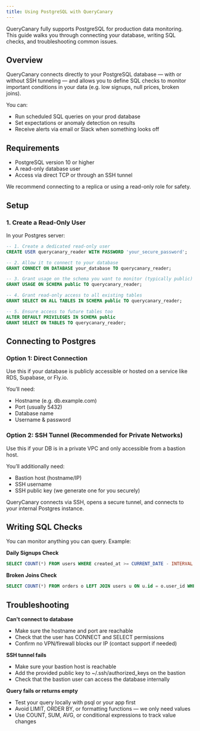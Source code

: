 ```yaml
---
title: Using PostgreSQL with QueryCanary
---
```

QueryCanary fully supports PostgreSQL for production data monitoring. This guide walks you through connecting your database, writing SQL checks, and troubleshooting common issues.

## Overview

QueryCanary connects directly to your PostgreSQL database — with or without SSH tunneling — and allows you to define SQL checks to monitor important conditions in your data (e.g. low signups, null prices, broken joins). 

You can:

- Run scheduled SQL queries on your prod database
- Set expectations or anomaly detection on results
- Receive alerts via email or Slack when something looks off

## Requirements

- PostgreSQL version 10 or higher
- A read-only database user
- Access via direct TCP or through an SSH tunnel

We recommend connecting to a replica or using a read-only role for safety.

## Setup

### 1. Create a Read-Only User

In your Postgres server:

```sql
-- 1. Create a dedicated read-only user
CREATE USER querycanary_reader WITH PASSWORD 'your_secure_password';

-- 2. Allow it to connect to your database
GRANT CONNECT ON DATABASE your_database TO querycanary_reader;

-- 3. Grant usage on the schema you want to monitor (typically public)
GRANT USAGE ON SCHEMA public TO querycanary_reader;

-- 4. Grant read-only access to all existing tables
GRANT SELECT ON ALL TABLES IN SCHEMA public TO querycanary_reader;

-- 5. Ensure access to future tables too
ALTER DEFAULT PRIVILEGES IN SCHEMA public
GRANT SELECT ON TABLES TO querycanary_reader;
```

## Connecting to Postgres

### Option 1: Direct Connection

Use this if your database is publicly accessible or hosted on a service like RDS, Supabase, or Fly.io.

You’ll need:

- Hostname (e.g. db.example.com)
- Port (usually 5432)
- Database name
- Username & password

### Option 2: SSH Tunnel (Recommended for Private Networks)

Use this if your DB is in a private VPC and only accessible from a bastion host.

You’ll additionally need:

- Bastion host (hostname/IP)
- SSH username
- SSH public key (we generate one for you securely)

QueryCanary connects via SSH, opens a secure tunnel, and connects to your internal Postgres instance.

## Writing SQL Checks

You can monitor anything you can query. Example:

**Daily Signups Check**

```sql
SELECT COUNT(*) FROM users WHERE created_at >= CURRENT_DATE - INTERVAL '1 day';
```

**Broken Joins Check**

```sql
SELECT COUNT(*) FROM orders o LEFT JOIN users u ON u.id = o.user_id WHERE u.id IS NULL;
```

## Troubleshooting

**Can't connect to database**

- Make sure the hostname and port are reachable
- Check that the user has CONNECT and SELECT permissions
- Confirm no VPN/firewall blocks our IP (contact support if needed)

**SSH tunnel fails**

- Make sure your bastion host is reachable
- Add the provided public key to ~/.ssh/authorized_keys on the bastion
- Check that the bastion user can access the database internally

**Query fails or returns empty**

- Test your query locally with psql or your app first
- Avoid LIMIT, ORDER BY, or formatting functions — we only need values
- Use COUNT, SUM, AVG, or conditional expressions to track value changes
